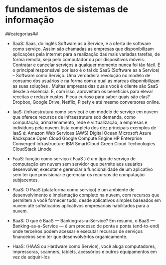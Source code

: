 # fundamentos de sistemas de informação #

##categorias##

- SaaS:  Saas, do inglês Software as a Service, é a oferta de software como serviço. Assim são chamadas as empresas que disponibilizam aplicações pela internet para a realização das mais variadas tarefas, de forma remota, seja pelo computador ou por dispositivos móveis.
Contratar e cancelar serviços a qualquer momento nunca foi tão fácil. E o principal responsável por isso é o tal do SaaS (Software as a Service) – Software como Serviço.
Uma verdadeira revolução no modelo de consumo dos usuários e na forma com a qual as marcas disponibilizam as suas soluções .
Muitas empresas das quais você é cliente são SaaS desde a essência. E, com isso, aproveitam os benefícios para elevar receitas e reduzir custos.
Ficou curioso para saber quais são elas? Dropbox, Google Drive, Netflix, Pipefy e até mesmo conversores online.


- IaaS: (infraestrutura como serviço) é um modelo de serviço em nuvem que oferece recursos de infraestrutura sob demanda, como computação, armazenamento, rede e virtualização, a empresas e indivíduos pela nuvem.
lista completa dos dez principais exemplos de IaaS é:
Amazon Web Services (AWS)
Digital Ocean
Microsoft Azure
Rackspace Open Cloud
Google Compute Engine
HP Enterprise Converged Infrastructure
IBM SmartCloud
Green Cloud Technologies
CloudStack
Linode


- FaaS: função como serviço ( FaaS ) é um tipo de serviço de computação em nuvem sem servidor que permite aos usuários desenvolver, executar e gerenciar a funcionalidade de um aplicativo sem ter que provisionar e gerenciar os recursos de computação subjacentes.


- PaaS: O PaaS (plataforma como serviço) é um ambiente de desenvolvimento e implantação completo na nuvem, com recursos que permitem a você fornecer tudo, desde aplicativos simples baseados em nuvem até sofisticados aplicativos empresariais habilitados para a nuvem.


- BaaS: O que é BaaS — Banking-as-a-Service? Em resumo, o BaaS — Banking-as-a-Service — é um processo de ponta a ponta (end-to-end) onde terceiros podem acessar e executar recursos de serviços financeiros sem ter que desenvolvê-los organicamente.



- HaaS: (HAAS ou Hardware como Service), você aluga computadores, impressoras, scanners, tablets, acessórios e outros equipamentos em vez de adquiri-los
